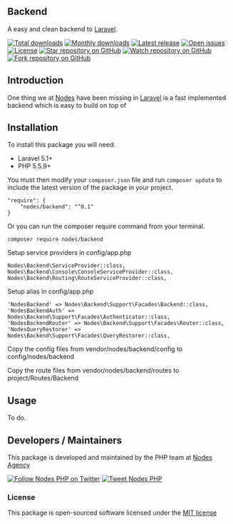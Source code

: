 ## Backend

A easy and clean backend to [Laravel](http://laravel.com/docs).

[![Total downloads](https://img.shields.io/packagist/dt/nodes/backend.svg)](https://packagist.org/packages/nodes/backend)
[![Monthly downloads](https://img.shields.io/packagist/dm/nodes/backend.svg)](https://packagist.org/packages/nodes/backend)
[![Latest release](https://img.shields.io/packagist/v/nodes/backend.svg)](https://packagist.org/packages/nodes/backend)
[![Open issues](https://img.shields.io/github/issues/nodes-php/backend.svg)](https://github.com/nodes-php/backend/issues)
[![License](https://img.shields.io/packagist/l/nodes/backend.svg)](https://packagist.org/packages/nodes/backend)
[![Star repository on GitHub](https://img.shields.io/github/stars/nodes-php/backend.svg?style=social&label=Star)](https://github.com/nodes-php/backend/stargazers)
[![Watch repository on GitHub](https://img.shields.io/github/watchers/nodes-php/backend.svg?style=social&label=Watch)](https://github.com/nodes-php/backend/watchers)
[![Fork repository on GitHub](https://img.shields.io/github/forks/nodes-php/backend.svg?style=social&label=Fork)](https://github.com/nodes-php/backend/network)

## Introduction
One thing we at [Nodes](http://nodesagency.com) have been missing in [Laravel](http://laravel.com/docs) is a fast implemented backend which is easy to build on top of

## Installation

To install this package you will need:

* Laravel 5.1+
* PHP 5.5.9+

You must then modify your `composer.json` file and run `composer update` to include the latest version of the package in your project.

```
"require": {
    "nodes/backend": "^0.1"
}
```

Or you can run the composer require command from your terminal.

```
composer require nodes/backend
```

Setup service providers in config/app.php

```
Nodes\Backend\ServiceProvider::class,
Nodes\Backend\Console\ConsoleServiceProvider::class,
Nodes\Backend\Routing\RouteServiceProvider::class,
```

Setup alias in config/app.php

```
'NodesBackend' => Nodes\Backend\Support\Facades\Backend::class,
'NodesBackendAuth' => Nodes\Backend\Support\Facades\Authenticator::class,
'NodesBackendRouter' => Nodes\Backend\Support\Facades\Router::class,
'NodesQueryRestorer' => Nodes\Backend\Support\Facades\QueryRestorer::class,
```

Copy the config files from vendor/nodes/backend/config to config/nodes/backend

Copy the route files from vendor/nodes/backend/routes to project/Routes/Backend

## Usage

To do.

## Developers / Maintainers

This package is developed and maintained by the PHP team at [Nodes Agency](http://nodesagency.com)

[![Follow Nodes PHP on Twitter](https://img.shields.io/twitter/follow/nodesphp.svg?style=social)](https://twitter.com/nodesphp) [![Tweet Nodes PHP](https://img.shields.io/twitter/url/http/nodesphp.svg?style=social)](https://twitter.com/nodesphp)

### License

This package is open-sourced software licensed under the [MIT license](http://opensource.org/licenses/MIT)
